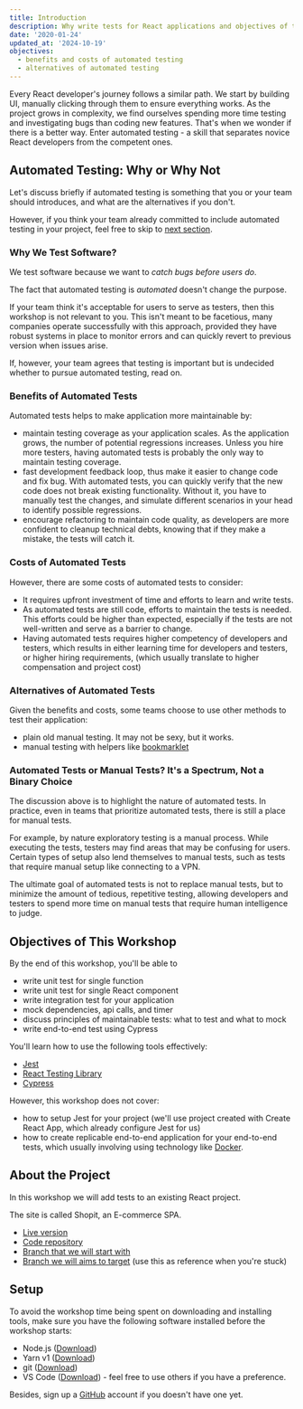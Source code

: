 ```yaml
---
title: Introduction
description: Why write tests for React applications and objectives of the workshop.
date: '2020-01-24'
updated_at: '2024-10-19'
objectives:
  - benefits and costs of automated testing
  - alternatives of automated testing
---
```


Every React developer's journey follows a similar path. We start by building UI, manually clicking through them to ensure everything works. As the project grows in complexity, we find ourselves spending more time testing and investigating bugs than coding new features. That's when we wonder if there is a better way. Enter automated testing - a skill that separates novice React developers from the competent ones.

## Automated Testing: Why or Why Not

Let's discuss briefly if automated testing is something that you or your team should introduces, and what are the alternatives if you don't.

However, if you think your team already committed to include automated testing in your project, feel free to skip to [next section](#objectives-of-this-workshop).

### Why We Test Software?

We test software because we want to _catch bugs before users do_.

The fact that automated testing is _automated_ doesn't change the purpose.

If your team think it's acceptable for users to serve as testers, then this workshop is not relevant to you. This isn't meant to be facetious, many companies operate successfully with this approach, provided they have robust systems in place to monitor errors and can quickly revert to previous version when issues arise.

If, however, your team agrees that testing is important but is undecided whether to pursue automated testing, read on.

### Benefits of Automated Tests

Automated tests helps to make application more maintainable by:

- maintain testing coverage as your application scales. As the application grows, the number of potential regressions increases. Unless you hire more testers, having automated tests is probably the only way to maintain testing coverage.
- fast development feedback loop, thus make it easier to change code and fix bug. With automated tests, you can quickly verify that the new code does not break existing functionality. Without it, you have to manually test the changes, and simulate different scenarios in your head to identify possible regressions.
- encourage refactoring to maintain code quality, as developers are more confident to cleanup technical debts, knowing that if they make a mistake, the tests will catch it.

### Costs of Automated Tests

However, there are some costs of automated tests to consider:

- It requires upfront investment of time and efforts to learn and write tests.
- As automated tests are still code, efforts to maintain the tests is needed. This efforts could be higher than expected, especially if the tests are not well-written and serve as a barrier to change.
- Having automated tests requires higher competency of developers and testers, which results in either learning time for developers and testers, or higher hiring requirements, (which usually translate to higher compensation and project cost)

### Alternatives of Automated Tests

Given the benefits and costs, some teams choose to use other methods to test their application:

- plain old manual testing. It may not be sexy, but it works.
- manual testing with helpers like [bookmarklet](https://en.wikipedia.org/wiki/Bookmarklet)

### Automated Tests or Manual Tests? It's a Spectrum, Not a Binary Choice

The discussion above is to highlight the nature of automated tests. In practice, even in teams that prioritize automated tests, there is still a place for manual tests.

For example, by nature exploratory testing is a manual process. While executing the tests, testers may find areas that may be confusing for users. Certain types of setup also lend themselves to manual tests, such as tests that require manual setup like connecting to a VPN.

The ultimate goal of automated tests is not to replace manual tests, but to minimize the amount of tedious, repetitive testing, allowing developers and testers to spend more time on manual tests that require human intelligence to judge.

## Objectives of This Workshop

By the end of this workshop, you'll be able to

- write unit test for single function
- write unit test for single React component
- write integration test for your application
- mock dependencies, api calls, and timer
- discuss principles of maintainable tests: what to test and what to mock
- write end-to-end test using Cypress

You'll learn how to use the following tools effectively:

- [Jest](https://jestjs.io)
- [React Testing Library](https://testing-library.com/docs/react-testing-library/intro)
- [Cypress](https://www.cypress.io)

However, this workshop does not cover:

- how to setup Jest for your project (we'll use project created with Create React App, which already configure Jest for us)
- how to create replicable end-to-end application for your end-to-end tests, which usually involving using technology like [Docker](https://www.docker.com/).

## About the Project

In this workshop we will add tests to an existing React project.

The site is called Shopit, an E-commerce SPA.

- [Live version](https://shopit.space/)
- [Code repository](https://github.com/malcolm-kee/react-ecomm-site)
- [Branch that we will start with](https://github.com/malcolm-kee/react-ecomm-site/tree/workshop/testing/start)
- [Branch we will aims to target](https://github.com/malcolm-kee/react-ecomm-site/tree/workshop/testing/solution) (use this as reference when you're stuck)

## Setup

To avoid the workshop time being spent on downloading and installing tools, make sure you have the following software installed before the workshop starts:

- Node.js ([Download](https://nodejs.org/en/download/))
- Yarn v1 ([Download](https://classic.yarnpkg.com/en/docs/install))
- git ([Download](https://git-scm.com/downloads))
- VS Code ([Download](https://code.visualstudio.com/Download)) - feel free to use others if you have a preference.

Besides, sign up a [GitHub] account if you doesn't have one yet.

[github]: https://github.com/
